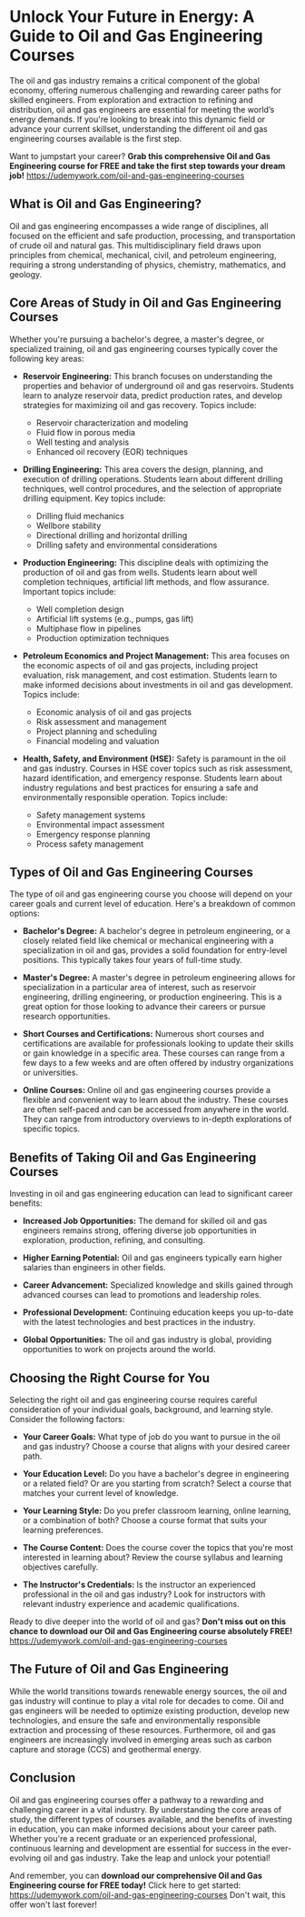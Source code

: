 # Unlock Your Future in Energy: A Guide to Oil and Gas Engineering Courses

The oil and gas industry remains a critical component of the global economy, offering numerous challenging and rewarding career paths for skilled engineers. From exploration and extraction to refining and distribution, oil and gas engineers are essential for meeting the world’s energy demands. If you're looking to break into this dynamic field or advance your current skillset, understanding the different oil and gas engineering courses available is the first step.

Want to jumpstart your career? **Grab this comprehensive Oil and Gas Engineering course for FREE and take the first step towards your dream job!** https://udemywork.com/oil-and-gas-engineering-courses

## What is Oil and Gas Engineering?

Oil and gas engineering encompasses a wide range of disciplines, all focused on the efficient and safe production, processing, and transportation of crude oil and natural gas. This multidisciplinary field draws upon principles from chemical, mechanical, civil, and petroleum engineering, requiring a strong understanding of physics, chemistry, mathematics, and geology.

## Core Areas of Study in Oil and Gas Engineering Courses

Whether you're pursuing a bachelor's degree, a master's degree, or specialized training, oil and gas engineering courses typically cover the following key areas:

*   **Reservoir Engineering:** This branch focuses on understanding the properties and behavior of underground oil and gas reservoirs. Students learn to analyze reservoir data, predict production rates, and develop strategies for maximizing oil and gas recovery. Topics include:
    *   Reservoir characterization and modeling
    *   Fluid flow in porous media
    *   Well testing and analysis
    *   Enhanced oil recovery (EOR) techniques

*   **Drilling Engineering:** This area covers the design, planning, and execution of drilling operations. Students learn about different drilling techniques, well control procedures, and the selection of appropriate drilling equipment. Key topics include:
    *   Drilling fluid mechanics
    *   Wellbore stability
    *   Directional drilling and horizontal drilling
    *   Drilling safety and environmental considerations

*   **Production Engineering:** This discipline deals with optimizing the production of oil and gas from wells. Students learn about well completion techniques, artificial lift methods, and flow assurance. Important topics include:
    *   Well completion design
    *   Artificial lift systems (e.g., pumps, gas lift)
    *   Multiphase flow in pipelines
    *   Production optimization techniques

*   **Petroleum Economics and Project Management:** This area focuses on the economic aspects of oil and gas projects, including project evaluation, risk management, and cost estimation. Students learn to make informed decisions about investments in oil and gas development. Topics include:
    *   Economic analysis of oil and gas projects
    *   Risk assessment and management
    *   Project planning and scheduling
    *   Financial modeling and valuation

*   **Health, Safety, and Environment (HSE):** Safety is paramount in the oil and gas industry. Courses in HSE cover topics such as risk assessment, hazard identification, and emergency response. Students learn about industry regulations and best practices for ensuring a safe and environmentally responsible operation. Topics include:
    *   Safety management systems
    *   Environmental impact assessment
    *   Emergency response planning
    *   Process safety management

## Types of Oil and Gas Engineering Courses

The type of oil and gas engineering course you choose will depend on your career goals and current level of education. Here's a breakdown of common options:

*   **Bachelor's Degree:** A bachelor's degree in petroleum engineering, or a closely related field like chemical or mechanical engineering with a specialization in oil and gas, provides a solid foundation for entry-level positions. This typically takes four years of full-time study.

*   **Master's Degree:** A master's degree in petroleum engineering allows for specialization in a particular area of interest, such as reservoir engineering, drilling engineering, or production engineering. This is a great option for those looking to advance their careers or pursue research opportunities.

*   **Short Courses and Certifications:** Numerous short courses and certifications are available for professionals looking to update their skills or gain knowledge in a specific area. These courses can range from a few days to a few weeks and are often offered by industry organizations or universities.

*   **Online Courses:** Online oil and gas engineering courses provide a flexible and convenient way to learn about the industry. These courses are often self-paced and can be accessed from anywhere in the world. They can range from introductory overviews to in-depth explorations of specific topics.

## Benefits of Taking Oil and Gas Engineering Courses

Investing in oil and gas engineering education can lead to significant career benefits:

*   **Increased Job Opportunities:** The demand for skilled oil and gas engineers remains strong, offering diverse job opportunities in exploration, production, refining, and consulting.

*   **Higher Earning Potential:** Oil and gas engineers typically earn higher salaries than engineers in other fields.

*   **Career Advancement:** Specialized knowledge and skills gained through advanced courses can lead to promotions and leadership roles.

*   **Professional Development:** Continuing education keeps you up-to-date with the latest technologies and best practices in the industry.

*   **Global Opportunities:** The oil and gas industry is global, providing opportunities to work on projects around the world.

## Choosing the Right Course for You

Selecting the right oil and gas engineering course requires careful consideration of your individual goals, background, and learning style. Consider the following factors:

*   **Your Career Goals:** What type of job do you want to pursue in the oil and gas industry? Choose a course that aligns with your desired career path.

*   **Your Education Level:** Do you have a bachelor's degree in engineering or a related field? Or are you starting from scratch? Select a course that matches your current level of knowledge.

*   **Your Learning Style:** Do you prefer classroom learning, online learning, or a combination of both? Choose a course format that suits your learning preferences.

*   **The Course Content:** Does the course cover the topics that you're most interested in learning about? Review the course syllabus and learning objectives carefully.

*   **The Instructor's Credentials:** Is the instructor an experienced professional in the oil and gas industry? Look for instructors with relevant industry experience and academic qualifications.

Ready to dive deeper into the world of oil and gas? **Don't miss out on this chance to download our Oil and Gas Engineering course absolutely FREE!** https://udemywork.com/oil-and-gas-engineering-courses

## The Future of Oil and Gas Engineering

While the world transitions towards renewable energy sources, the oil and gas industry will continue to play a vital role for decades to come. Oil and gas engineers will be needed to optimize existing production, develop new technologies, and ensure the safe and environmentally responsible extraction and processing of these resources. Furthermore, oil and gas engineers are increasingly involved in emerging areas such as carbon capture and storage (CCS) and geothermal energy.

## Conclusion

Oil and gas engineering courses offer a pathway to a rewarding and challenging career in a vital industry. By understanding the core areas of study, the different types of courses available, and the benefits of investing in education, you can make informed decisions about your career path. Whether you're a recent graduate or an experienced professional, continuous learning and development are essential for success in the ever-evolving oil and gas industry. Take the leap and unlock your potential!

And remember, you can **download our comprehensive Oil and Gas Engineering course for FREE today!** Click here to get started: https://udemywork.com/oil-and-gas-engineering-courses Don't wait, this offer won't last forever!
